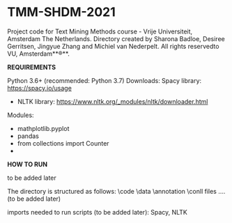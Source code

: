 # TMM-SHDM-2021
Project code for Text Mining Methods course - Vrije Universiteit, Amsterdam The Netherlands.
Directory created by Sharona Badloe, Desiree Gerritsen, Jingyue Zhang and Michiel van Nederpelt. All rights reservedto VU, Amsterdam**®**.

**REQUIREMENTS**

Python 3.6+ (recommended: Python 3.7)
Downloads: 
 Spacy library: https://spacy.io/usage
- NLTK library: https://www.nltk.org/_modules/nltk/downloader.html

Modules:
- mathplotlib.pyplot
- pandas
- from collections import Counter
- 


**HOW TO RUN**

to be added later


The directory is structured as follows: 
\code
\data
  \annotation
  \conll files
  \....
(to be added later)

imports needed to run scripts (to be added later):
Spacy, NLTK


